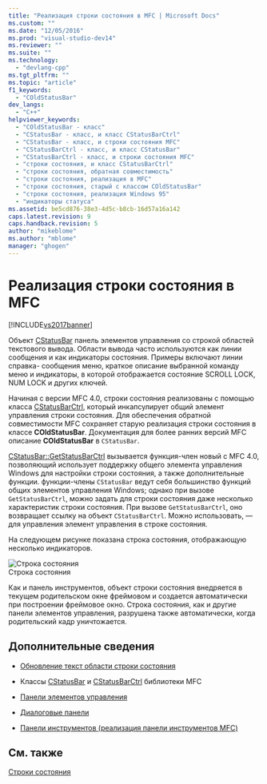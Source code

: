 ```yaml
---
title: "Реализация строки состояния в MFC | Microsoft Docs"
ms.custom: ""
ms.date: "12/05/2016"
ms.prod: "visual-studio-dev14"
ms.reviewer: ""
ms.suite: ""
ms.technology: 
  - "devlang-cpp"
ms.tgt_pltfrm: ""
ms.topic: "article"
f1_keywords: 
  - "COldStatusBar"
dev_langs: 
  - "C++"
helpviewer_keywords: 
  - "COldStatusBar - класс"
  - "CStatusBar - класс, и класс CStatusBarCtrl"
  - "CStatusBar - класс, и строки состояния MFC"
  - "CStatusBarCtrl - класс, и класс CStatusBar"
  - "CStatusBarCtrl - класс, и строки состояния MFC"
  - "строки состояния, и класс CStatusBarCtrl"
  - "строки состояния, обратная совместимость"
  - "строки состояния, реализация в MFC"
  - "строки состояния, старый с классом COldStatusBar"
  - "строки состояния, реализация Windows 95"
  - "индикаторы статуса"
ms.assetid: be5cd876-38e3-4d5c-b8cb-16d57a16a142
caps.latest.revision: 9
caps.handback.revision: 5
author: "mikeblome"
ms.author: "mblome"
manager: "ghogen"
---
```

# Реализация строки состояния в MFC
[!INCLUDE[vs2017banner](../assembler/inline/includes/vs2017banner.md)]

Объект [CStatusBar](../mfc/reference/cstatusbar-class.md) панель элементов управления со строкой областей текстового вывода.  Области вывода часто используются как линии сообщения и как индикаторы состояния.  Примеры включают линии справка\- сообщения меню, краткое описание выбранной команду меню и индикаторы, в которой отображается состояние SCROLL LOCK, NUM LOCK и других ключей.  
  
 Начиная с версии MFC 4.0, строки состояния реализованы с помощью класса [CStatusBarCtrl](../mfc/reference/cstatusbarctrl-class.md), который инкапсулирует общий элемент управления строки состояния.  Для обеспечения обратной совместимости MFC сохраняет старую реализация строки состояния в классе **COldStatusBar**.  Документация для более ранних версий MFC описание **COldStatusBar** в `CStatusBar`.  
  
 [CStatusBar::GetStatusBarCtrl](../Topic/CStatusBar::GetStatusBarCtrl.md) вызывается функция\-член новый с MFC 4.0, позволяющий использует поддержку общего элемента управления Windows для настройки строки состояния, а также дополнительные функции.  функции\-члены `CStatusBar` ведут себя большинство функций общих элементов управления Windows; однако при вызове `GetStatusBarCtrl`, можно задать для строки состояния даже несколько характеристик строки состояния.  При вызове `GetStatusBarCtrl`, оно возвращает ссылку на объект `CStatusBarCtrl`.  Можно использовать, — для управления элемент управления в строке состояния.  
  
 На следующем рисунке показана строка состояния, отображающую несколько индикаторов.  
  
 ![Строка состояния](../mfc/media/vc37dy1.png "vc37DY1")  
Строка состояния  
  
 Как и панель инструментов, объект строки состояния внедряется в текущем родительском окне фреймовом и создается автоматически при построении фреймовое окно.  Строка состояния, как и другие панели элементов управления, разрушена также автоматически, когда родительский кадр уничтожается.  
  
## Дополнительные сведения  
  
-   [Обновление текст области строки состояния](../mfc/updating-the-text-of-a-status-bar-pane.md)  
  
-   Классы [CStatusBar](../mfc/reference/cstatusbar-class.md) и [CStatusBarCtrl](../mfc/reference/cstatusbarctrl-class.md) библиотеки MFC  
  
-   [Панели элементов управления](../Topic/Control%20Bars.md)  
  
-   [Диалоговые панели](../mfc/dialog-bars.md)  
  
-   [Панели инструментов \(реализация панели инструментов MFC\)](../mfc/mfc-toolbar-implementation.md)  
  
## См. также  
 [Строки состояния](../mfc/status-bars.md)